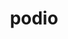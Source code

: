 ---
title: "podio"
layout: cache
categories: [package, develop]
meta: {"versions": ["1.2"], "compilers": ["gcc@=11.4.0"], "oss": ["ubuntu22.04"], "platforms": ["linux"], "targets": ["x86_64_v3"], "stacks": ["hep", "root"], "num_specs": 15, "num_specs_by_stack": {"root": 15, "hep": 15}}
spec_details: [{"hash": "kmd6zoulsljncrdpqafjdme25th3r642", "compiler": "gcc@=11.4.0", "versions": ["1.2"], "os": "ubuntu22.04", "platform": "linux", "target": "x86_64_v3", "variants": ["build_system=cmake", "build_type=Release", "cxxstd=20", "~datasource", "generator=make", "~ipo", "+rntuple", "+sio"], "stacks": ["root", "hep"], "size": "-", "tarball": "https://binaries.spack.io/develop/build_cache/linux-ubuntu22.04-x86_64_v3/gcc-11.4.0/podio-1.2/linux-ubuntu22.04-x86_64_v3-gcc-11.4.0-podio-1.2-kmd6zoulsljncrdpqafjdme25th3r642.spack"}, {"hash": "iprkf37d3ydiyi6jq4xkitpf4rs7berw", "compiler": "gcc@=11.4.0", "versions": ["1.2"], "os": "ubuntu22.04", "platform": "linux", "target": "x86_64_v3", "variants": ["build_system=cmake", "build_type=Release", "cxxstd=20", "~datasource", "generator=make", "~ipo", "+rntuple", "+sio"], "stacks": ["root", "hep"], "size": "-", "tarball": "https://binaries.spack.io/develop/build_cache/linux-ubuntu22.04-x86_64_v3/gcc-11.4.0/podio-1.2/linux-ubuntu22.04-x86_64_v3-gcc-11.4.0-podio-1.2-iprkf37d3ydiyi6jq4xkitpf4rs7berw.spack"}, {"hash": "7ptnilqo7k4k33syfozmn5eulzm7wjrd", "compiler": "gcc@=11.4.0", "versions": ["1.2"], "os": "ubuntu22.04", "platform": "linux", "target": "x86_64_v3", "variants": ["build_system=cmake", "build_type=Release", "cxxstd=20", "~datasource", "generator=make", "~ipo", "+rntuple", "+sio"], "stacks": ["root", "hep"], "size": "-", "tarball": "https://binaries.spack.io/develop/build_cache/linux-ubuntu22.04-x86_64_v3/gcc-11.4.0/podio-1.2/linux-ubuntu22.04-x86_64_v3-gcc-11.4.0-podio-1.2-7ptnilqo7k4k33syfozmn5eulzm7wjrd.spack"}, {"hash": "lkmpxksddy7f7sq55sodvejb5aeansv7", "compiler": "gcc@=11.4.0", "versions": ["1.2"], "os": "ubuntu22.04", "platform": "linux", "target": "x86_64_v3", "variants": ["build_system=cmake", "build_type=Release", "cxxstd=20", "~datasource", "generator=make", "~ipo", "+rntuple", "+sio"], "stacks": ["root", "hep"], "size": "-", "tarball": "https://binaries.spack.io/develop/build_cache/linux-ubuntu22.04-x86_64_v3/gcc-11.4.0/podio-1.2/linux-ubuntu22.04-x86_64_v3-gcc-11.4.0-podio-1.2-lkmpxksddy7f7sq55sodvejb5aeansv7.spack"}, {"hash": "25hfzct24a5coaa4mhdzt7jc3nizjku2", "compiler": "gcc@=11.4.0", "versions": ["1.2"], "os": "ubuntu22.04", "platform": "linux", "target": "x86_64_v3", "variants": ["build_system=cmake", "build_type=Release", "cxxstd=20", "~datasource", "generator=make", "~ipo", "+rntuple", "+sio"], "stacks": ["root", "hep"], "size": "-", "tarball": "https://binaries.spack.io/develop/build_cache/linux-ubuntu22.04-x86_64_v3/gcc-11.4.0/podio-1.2/linux-ubuntu22.04-x86_64_v3-gcc-11.4.0-podio-1.2-25hfzct24a5coaa4mhdzt7jc3nizjku2.spack"}, {"hash": "eooo3vj63lblycgv4k72mcm6ojgymx5c", "compiler": "gcc@=11.4.0", "versions": ["1.2"], "os": "ubuntu22.04", "platform": "linux", "target": "x86_64_v3", "variants": ["build_system=cmake", "build_type=Release", "cxxstd=20", "~datasource", "generator=make", "~ipo", "+rntuple", "+sio"], "stacks": ["root", "hep"], "size": "-", "tarball": "https://binaries.spack.io/develop/build_cache/linux-ubuntu22.04-x86_64_v3/gcc-11.4.0/podio-1.2/linux-ubuntu22.04-x86_64_v3-gcc-11.4.0-podio-1.2-eooo3vj63lblycgv4k72mcm6ojgymx5c.spack"}, {"hash": "jo4pup2ajigdzdobrvjdx4ndpyjv6yc7", "compiler": "gcc@=11.4.0", "versions": ["1.2"], "os": "ubuntu22.04", "platform": "linux", "target": "x86_64_v3", "variants": ["build_system=cmake", "build_type=Release", "cxxstd=20", "~datasource", "generator=make", "~ipo", "+rntuple", "+sio"], "stacks": ["root", "hep"], "size": "-", "tarball": "https://binaries.spack.io/develop/build_cache/linux-ubuntu22.04-x86_64_v3/gcc-11.4.0/podio-1.2/linux-ubuntu22.04-x86_64_v3-gcc-11.4.0-podio-1.2-jo4pup2ajigdzdobrvjdx4ndpyjv6yc7.spack"}, {"hash": "g743cdzxbtfdjjtx3fmcpngowby2msuo", "compiler": "gcc@=11.4.0", "versions": ["1.2"], "os": "ubuntu22.04", "platform": "linux", "target": "x86_64_v3", "variants": ["build_system=cmake", "build_type=Release", "cxxstd=20", "~datasource", "generator=make", "~ipo", "+rntuple", "+sio"], "stacks": ["root", "hep"], "size": "-", "tarball": "https://binaries.spack.io/develop/build_cache/linux-ubuntu22.04-x86_64_v3/gcc-11.4.0/podio-1.2/linux-ubuntu22.04-x86_64_v3-gcc-11.4.0-podio-1.2-g743cdzxbtfdjjtx3fmcpngowby2msuo.spack"}, {"hash": "nqld3ekjhl7w527usrld74dkpge5rui6", "compiler": "gcc@=11.4.0", "versions": ["1.2"], "os": "ubuntu22.04", "platform": "linux", "target": "x86_64_v3", "variants": ["build_system=cmake", "build_type=Release", "cxxstd=20", "~datasource", "generator=make", "~ipo", "+rntuple", "+sio"], "stacks": ["root", "hep"], "size": "-", "tarball": "https://binaries.spack.io/develop/build_cache/linux-ubuntu22.04-x86_64_v3/gcc-11.4.0/podio-1.2/linux-ubuntu22.04-x86_64_v3-gcc-11.4.0-podio-1.2-nqld3ekjhl7w527usrld74dkpge5rui6.spack"}, {"hash": "6sfropeewrbilvfhjpiciuveuiusmvtx", "compiler": "gcc@=11.4.0", "versions": ["1.2"], "os": "ubuntu22.04", "platform": "linux", "target": "x86_64_v3", "variants": ["build_system=cmake", "build_type=Release", "cxxstd=20", "~datasource", "generator=make", "~ipo", "+rntuple", "+sio"], "stacks": ["root", "hep"], "size": "-", "tarball": "https://binaries.spack.io/develop/build_cache/linux-ubuntu22.04-x86_64_v3/gcc-11.4.0/podio-1.2/linux-ubuntu22.04-x86_64_v3-gcc-11.4.0-podio-1.2-6sfropeewrbilvfhjpiciuveuiusmvtx.spack"}, {"hash": "roiis5jcfxaq2sbo3i6d6hp4pqq7ewge", "compiler": "gcc@=11.4.0", "versions": ["1.2"], "os": "ubuntu22.04", "platform": "linux", "target": "x86_64_v3", "variants": ["build_system=cmake", "build_type=Release", "cxxstd=20", "~datasource", "generator=make", "~ipo", "+rntuple", "+sio"], "stacks": ["root", "hep"], "size": "-", "tarball": "https://binaries.spack.io/develop/build_cache/linux-ubuntu22.04-x86_64_v3/gcc-11.4.0/podio-1.2/linux-ubuntu22.04-x86_64_v3-gcc-11.4.0-podio-1.2-roiis5jcfxaq2sbo3i6d6hp4pqq7ewge.spack"}, {"hash": "o3igqtni2oyecaft3wudepay5bsq2unz", "compiler": "gcc@=11.4.0", "versions": ["1.2"], "os": "ubuntu22.04", "platform": "linux", "target": "x86_64_v3", "variants": ["build_system=cmake", "build_type=Release", "cxxstd=20", "~datasource", "generator=make", "~ipo", "+rntuple", "+sio"], "stacks": ["root", "hep"], "size": "-", "tarball": "https://binaries.spack.io/develop/build_cache/linux-ubuntu22.04-x86_64_v3/gcc-11.4.0/podio-1.2/linux-ubuntu22.04-x86_64_v3-gcc-11.4.0-podio-1.2-o3igqtni2oyecaft3wudepay5bsq2unz.spack"}, {"hash": "wbpgnhi6xqdghe5qil46i2t7sjksswo3", "compiler": "gcc@=11.4.0", "versions": ["1.2"], "os": "ubuntu22.04", "platform": "linux", "target": "x86_64_v3", "variants": ["build_system=cmake", "build_type=Release", "cxxstd=20", "~datasource", "generator=make", "~ipo", "+rntuple", "+sio"], "stacks": ["root", "hep"], "size": "-", "tarball": "https://binaries.spack.io/develop/build_cache/linux-ubuntu22.04-x86_64_v3/gcc-11.4.0/podio-1.2/linux-ubuntu22.04-x86_64_v3-gcc-11.4.0-podio-1.2-wbpgnhi6xqdghe5qil46i2t7sjksswo3.spack"}, {"hash": "kyrmvcnh4erxqq2mqjnwzj266stagno5", "compiler": "gcc@=11.4.0", "versions": ["1.2"], "os": "ubuntu22.04", "platform": "linux", "target": "x86_64_v3", "variants": ["build_system=cmake", "build_type=Release", "cxxstd=20", "~datasource", "generator=make", "~ipo", "+rntuple", "+sio"], "stacks": ["root", "hep"], "size": "-", "tarball": "https://binaries.spack.io/develop/build_cache/linux-ubuntu22.04-x86_64_v3/gcc-11.4.0/podio-1.2/linux-ubuntu22.04-x86_64_v3-gcc-11.4.0-podio-1.2-kyrmvcnh4erxqq2mqjnwzj266stagno5.spack"}, {"hash": "xgyfal3yj63c5gckzqmidjtkrnqd6xu3", "compiler": "gcc@=11.4.0", "versions": ["1.2"], "os": "ubuntu22.04", "platform": "linux", "target": "x86_64_v3", "variants": ["build_system=cmake", "build_type=Release", "cxxstd=20", "~datasource", "generator=make", "~ipo", "+rntuple", "+sio"], "stacks": ["root", "hep"], "size": "-", "tarball": "https://binaries.spack.io/develop/build_cache/linux-ubuntu22.04-x86_64_v3/gcc-11.4.0/podio-1.2/linux-ubuntu22.04-x86_64_v3-gcc-11.4.0-podio-1.2-xgyfal3yj63c5gckzqmidjtkrnqd6xu3.spack"}]
---